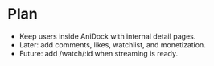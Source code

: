 # Plan
- Keep users inside AniDock with internal detail pages.
- Later: add comments, likes, watchlist, and monetization.
- Future: add /watch/:id when streaming is ready.
